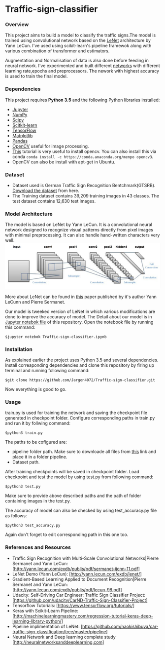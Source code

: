 # Traffic-sign-classifier
### Overview
This project aims to build a model to classify the traffic signs.The model is trained using convolutional network based on the [LeNet](http://yann.lecun.com/exdb/lenet/) architecture by Yann LeCun. I've used using scikit-learn's pipeline framewok along with various combination of transformer and estimators.

Augmentation and Normalisation of data is also done before feeding in neural network. I've experimented and built different [networks](https://github.com/Jargon4072/Traffic-sign-classifier/tree/master/networks) with different learning rate,epochs and preprocessors. The nework with highest accuracy is used to train the final model.
### Dependencies
This project requires **Python 3.5** and the following Python libraries installed:
- [Jupyter](http://jupyter.org/)
- [NumPy](http://www.numpy.org/)
- [Scipy](https://www.scipy.org/)
- [Scitkit-learn](http://scikit-learn.org/)
- [TensorFlow](http://tensorflow.org)
- [Matplotlib](http://matplotlib.org/)
- [Pandas](http://pandas.pydata.org/)
- [OpenCV](http://opencv.org) useful for image processing.
- [This](https://www.pyimagesearch.com/2015/07/20/install-opencv-3-0-and-python-3-4-on-ubuntu/) tutorial is very useful to install opencv. You can also install this via conda `conda install -c https://conda.anaconda.org/menpo opencv3`.
- OpenCV can also be install with apt-get in Ubuntu.

### Dataset
- Dataset used is German Traffic Sign Recognition Bentchmark(GTSRB). [Download the dataset](http://benchmark.ini.rub.de/?section=gtsrb&subsection=dataset)  from here.
- The Training dataset contains 39,209 training images in 43 classes. The test dataset contains 12,630 test images.

### Model Architecture
The model is based on LeNet by Yann LeCun. It is a convolutional neural network designed to recognize visual patterns directly from pixel images with minimal preprocessing. It can also handle hand-written characters very well.
![LeNet](images/lenet_architecture-768x226.jpeg "LeNet Architecture")

More about LeNet can be found in [this](http://yann.lecun.com/exdb/publis/pdf/lecun-98.pdf) paper published by it's author Yann LeCunn and Pierre Sermanet.

Our model is tweeked version of LeNet in which various modifications are done to improve the accuracy of model.
The Detail about our model is in [ Jupyter notebok file](https://github.com/Jargon4072/Traffic-sign-classifier/blob/master/Traffic-sign-classifier.ipynb) of this repository. Open the notebook file by running this command:

```
$jupyter notebok Traffic-sign-classifier.ipynb
```

### Installation
As explained earlier the project uses Python 3.5 and several dependencies. Install correaponding dependencies and clone this repository by firing up terminal and running following command:

```
$git clone https://github.com/Jargon4072/Traffic-sign-classifier.git
```

Now everything is good to go.

### Usage
train.py is used for training the network and saving the checkpoint file generated in checkpoint folder. Configure corresponding paths in train.py and run it by follwing command:

```
$python3 train.py
```

The paths to be cofigured are:
- pipeline folder path. Make sure to downloade all files from [this](https://github.com/Jargon4072/Traffic-sign-classifier/tree/master/pipeline) link and place it in a folder pipeline.
- Dataset path.

After training checkpoints will be saved in checkpoint folder. Load checkpoint and test the model by using test.py from following command:

```
$python3 test.py
```

Make sure to provide above described paths and the path of folder containing images in the test.py.

The accuracy of model can also be checked by using test_accuracy.py file as follows:

```
$python3 test_accuracy.py
```

Again don't forget to edit corresponding path in this one too.
### References and Resources
- Traffic Sign Recognition with Multi-Scale Convolutional Networks|Pierre Sermanet and Yann LeCun: [http://yann.lecun.com/exdb/publis/pdf/sermanet-ijcnn-11.pdf]
- LeNet Demo (Yann LeCun): [http://yann.lecun.com/exdb/lenet/]
- Gradient-Based Learning Applied to Document Recognition|Pierre Sermanet and Yann LeCun: [http://yann.lecun.com/exdb/publis/pdf/lecun-98.pdf]
- Udacity: Self-Driving Car Engineer: Traffic Sign Classifier Project: [https://github.com/udacity/CarND-Traffic-Sign-Classifier-Project]
- Tensorflow Tutorials: [https://www.tensorflow.org/tutorials/]
- Keras with Scikit-Learn Pipeline: [http://machinelearningmastery.com/regression-tutorial-keras-deep-learning-library-python/]
- Pipeline implimentation of LeNet: [https://github.com/naokishibuya/car-traffic-sign-classification/tree/master/pipeline]
- Neural Network and Deep learning complete study [http://neuralnetworksanddeeplearning.com]
